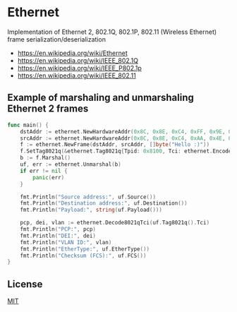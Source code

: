 # Ethernet
Implementation of Ethernet 2, 802.1Q, 802.1P, 802.11 (Wireless Ethernet) frame serialization/deserialization
- https://en.wikipedia.org/wiki/Ethernet
- https://en.wikipedia.org/wiki/IEEE_802.1Q
- https://en.wikipedia.org/wiki/IEEE_P802.1p
- https://en.wikipedia.org/wiki/IEEE_802.11

## Example of marshaling and unmarshaling Ethernet 2 frames
```go
func main() {
	dstAddr := ethernet.NewHardwareAddr(0x8C, 0x8E, 0xC4, 0xFF, 0x9E, 0xA2)
	srcAddr := ethernet.NewHardwareAddr(0x8C, 0x8E, 0xC4, 0xAA, 0x4E, 0xF1)
	f := ethernet.NewFrame(dstAddr, srcAddr, []byte("Hello :)"))
	f.SetTag8021q(&ethernet.Tag8021q{Tpid: 0x8100, Tci: ethernet.Encode8021qTci(3, 0, 1024)})
	b := f.Marshal()
	uf, err := ethernet.Unmarshal(b)
	if err != nil {
		panic(err)
	}

	fmt.Println("Source address:", uf.Source())
	fmt.Println("Destination address:", uf.Destination())
	fmt.Println("Payload:", string(uf.Payload()))

	pcp, dei, vlan := ethernet.Decode8021qTci(uf.Tag8021q().Tci)
	fmt.Println("PCP:", pcp)
	fmt.Println("DEI:", dei)
	fmt.Println("VLAN ID:", vlan)
	fmt.Println("EtherType:", uf.EtherType())
	fmt.Println("Checksum (FCS):", uf.FCS())
}
```

## License

[MIT](./LICENSE)
